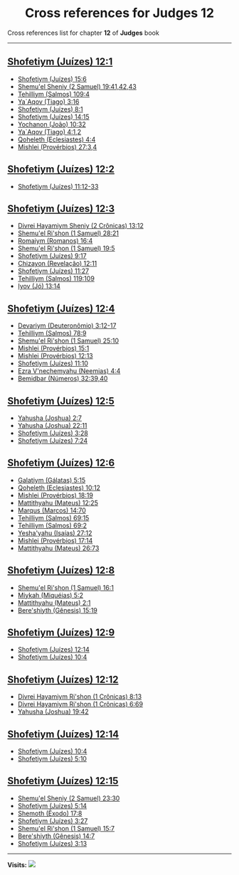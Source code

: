 <div align="center">

# Cross references for **Judges 12**
</div>

Cross references list for chapter **12** of **Judges** book

---

<h2 id="1"><a href="https://bible.ozzuu.com/pt_yah/Jdg/12#1" target="_blank">Shofetiym (Juízes) 12:1</a></h2>

- [Shofetiym (Juízes) 15:6](https://bible.ozzuu.com/pt_yah/Jdg/15#6)
- [Shemu'el Sheniy (2 Samuel) 19:41,42,43](https://bible.ozzuu.com/pt_yah/2Sm/19#41)
- [Tehilliym (Salmos) 109:4](https://bible.ozzuu.com/pt_yah/Psa/109#4)
- [Ya`Aqov (Tiago) 3:16](https://bible.ozzuu.com/pt_yah/Jam/3#16)
- [Shofetiym (Juízes) 8:1](https://bible.ozzuu.com/pt_yah/Jdg/8#1)
- [Shofetiym (Juízes) 14:15](https://bible.ozzuu.com/pt_yah/Jdg/14#15)
- [Yochanon (João) 10:32](https://bible.ozzuu.com/pt_yah/Joh/10#32)
- [Ya`Aqov (Tiago) 4:1,2](https://bible.ozzuu.com/pt_yah/Jam/4#1)
- [Qoheleth (Eclesiastes) 4:4](https://bible.ozzuu.com/pt_yah/Ecc/4#4)
- [Mishlei (Provérbios) 27:3,4](https://bible.ozzuu.com/pt_yah/Pro/27#3)
<h2 id="2"><a href="https://bible.ozzuu.com/pt_yah/Jdg/12#2" target="_blank">Shofetiym (Juízes) 12:2</a></h2>

- [Shofetiym (Juízes) 11:12-33](https://bible.ozzuu.com/pt_yah/Jdg/11#12)
<h2 id="3"><a href="https://bible.ozzuu.com/pt_yah/Jdg/12#3" target="_blank">Shofetiym (Juízes) 12:3</a></h2>

- [Divrei Hayamiym Sheniy (2 Crônicas) 13:12](https://bible.ozzuu.com/pt_yah/2Ch/13#12)
- [Shemu'el Ri'shon (1 Samuel) 28:21](https://bible.ozzuu.com/pt_yah/1Sm/28#21)
- [Romaiym (Romanos) 16:4](https://bible.ozzuu.com/pt_yah/Rom/16#4)
- [Shemu'el Ri'shon (1 Samuel) 19:5](https://bible.ozzuu.com/pt_yah/1Sm/19#5)
- [Shofetiym (Juízes) 9:17](https://bible.ozzuu.com/pt_yah/Jdg/9#17)
- [Chizayon (Revelação) 12:11](https://bible.ozzuu.com/pt_yah/Rev/12#11)
- [Shofetiym (Juízes) 11:27](https://bible.ozzuu.com/pt_yah/Jdg/11#27)
- [Tehilliym (Salmos) 119:109](https://bible.ozzuu.com/pt_yah/Psa/119#109)
- [Iyov (Jó) 13:14](https://bible.ozzuu.com/pt_yah/Job/13#14)
<h2 id="4"><a href="https://bible.ozzuu.com/pt_yah/Jdg/12#4" target="_blank">Shofetiym (Juízes) 12:4</a></h2>

- [Devariym (Deuteronômio) 3:12-17](https://bible.ozzuu.com/pt_yah/Deu/3#12)
- [Tehilliym (Salmos) 78:9](https://bible.ozzuu.com/pt_yah/Psa/78#9)
- [Shemu'el Ri'shon (1 Samuel) 25:10](https://bible.ozzuu.com/pt_yah/1Sm/25#10)
- [Mishlei (Provérbios) 15:1](https://bible.ozzuu.com/pt_yah/Pro/15#1)
- [Mishlei (Provérbios) 12:13](https://bible.ozzuu.com/pt_yah/Pro/12#13)
- [Shofetiym (Juízes) 11:10](https://bible.ozzuu.com/pt_yah/Jdg/11#10)
- [Ezra V'nechemyahu (Neemias) 4:4](https://bible.ozzuu.com/pt_yah/Neh/4#4)
- [Bemidbar (Números) 32:39,40](https://bible.ozzuu.com/pt_yah/Num/32#39)
<h2 id="5"><a href="https://bible.ozzuu.com/pt_yah/Jdg/12#5" target="_blank">Shofetiym (Juízes) 12:5</a></h2>

- [Yahusha (Joshua) 2:7](https://bible.ozzuu.com/pt_yah/Jos/2#7)
- [Yahusha (Joshua) 22:11](https://bible.ozzuu.com/pt_yah/Jos/22#11)
- [Shofetiym (Juízes) 3:28](https://bible.ozzuu.com/pt_yah/Jdg/3#28)
- [Shofetiym (Juízes) 7:24](https://bible.ozzuu.com/pt_yah/Jdg/7#24)
<h2 id="6"><a href="https://bible.ozzuu.com/pt_yah/Jdg/12#6" target="_blank">Shofetiym (Juízes) 12:6</a></h2>

- [Galatiym (Gálatas) 5:15](https://bible.ozzuu.com/pt_yah/Gal/5#15)
- [Qoheleth (Eclesiastes) 10:12](https://bible.ozzuu.com/pt_yah/Ecc/10#12)
- [Mishlei (Provérbios) 18:19](https://bible.ozzuu.com/pt_yah/Pro/18#19)
- [Mattithyahu (Mateus) 12:25](https://bible.ozzuu.com/pt_yah/Mat/12#25)
- [Marqus (Marcos) 14:70](https://bible.ozzuu.com/pt_yah/Mar/14#70)
- [Tehilliym (Salmos) 69:15](https://bible.ozzuu.com/pt_yah/Psa/69#15)
- [Tehilliym (Salmos) 69:2](https://bible.ozzuu.com/pt_yah/Psa/69#2)
- [Yesha'yahu (Isaías) 27:12](https://bible.ozzuu.com/pt_yah/Isa/27#12)
- [Mishlei (Provérbios) 17:14](https://bible.ozzuu.com/pt_yah/Pro/17#14)
- [Mattithyahu (Mateus) 26:73](https://bible.ozzuu.com/pt_yah/Mat/26#73)
<h2 id="8"><a href="https://bible.ozzuu.com/pt_yah/Jdg/12#8" target="_blank">Shofetiym (Juízes) 12:8</a></h2>

- [Shemu'el Ri'shon (1 Samuel) 16:1](https://bible.ozzuu.com/pt_yah/1Sm/16#1)
- [Miykah (Miquéias) 5:2](https://bible.ozzuu.com/pt_yah/Mic/5#2)
- [Mattithyahu (Mateus) 2:1](https://bible.ozzuu.com/pt_yah/Mat/2#1)
- [Bere'shiyth (Gênesis) 15:19](https://bible.ozzuu.com/pt_yah/Gen/15#19)
<h2 id="9"><a href="https://bible.ozzuu.com/pt_yah/Jdg/12#9" target="_blank">Shofetiym (Juízes) 12:9</a></h2>

- [Shofetiym (Juízes) 12:14](https://bible.ozzuu.com/pt_yah/Jdg/12#14)
- [Shofetiym (Juízes) 10:4](https://bible.ozzuu.com/pt_yah/Jdg/10#4)
<h2 id="12"><a href="https://bible.ozzuu.com/pt_yah/Jdg/12#12" target="_blank">Shofetiym (Juízes) 12:12</a></h2>

- [Divrei Hayamiym Ri'shon (1 Crônicas) 8:13](https://bible.ozzuu.com/pt_yah/1Ch/8#13)
- [Divrei Hayamiym Ri'shon (1 Crônicas) 6:69](https://bible.ozzuu.com/pt_yah/1Ch/6#69)
- [Yahusha (Joshua) 19:42](https://bible.ozzuu.com/pt_yah/Jos/19#42)
<h2 id="14"><a href="https://bible.ozzuu.com/pt_yah/Jdg/12#14" target="_blank">Shofetiym (Juízes) 12:14</a></h2>

- [Shofetiym (Juízes) 10:4](https://bible.ozzuu.com/pt_yah/Jdg/10#4)
- [Shofetiym (Juízes) 5:10](https://bible.ozzuu.com/pt_yah/Jdg/5#10)
<h2 id="15"><a href="https://bible.ozzuu.com/pt_yah/Jdg/12#15" target="_blank">Shofetiym (Juízes) 12:15</a></h2>

- [Shemu'el Sheniy (2 Samuel) 23:30](https://bible.ozzuu.com/pt_yah/2Sm/23#30)
- [Shofetiym (Juízes) 5:14](https://bible.ozzuu.com/pt_yah/Jdg/5#14)
- [Shemoth (Êxodo) 17:8](https://bible.ozzuu.com/pt_yah/Exo/17#8)
- [Shofetiym (Juízes) 3:27](https://bible.ozzuu.com/pt_yah/Jdg/3#27)
- [Shemu'el Ri'shon (1 Samuel) 15:7](https://bible.ozzuu.com/pt_yah/1Sm/15#7)
- [Bere'shiyth (Gênesis) 14:7](https://bible.ozzuu.com/pt_yah/Gen/14#7)
- [Shofetiym (Juízes) 3:13](https://bible.ozzuu.com/pt_yah/Jdg/3#13)


---

**Visits:**
![](https://profile-counter.glitch.me/visitCounter_crossrefs10/count.svg)
